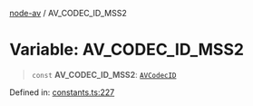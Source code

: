 [node-av](../globals.md) / AV\_CODEC\_ID\_MSS2

# Variable: AV\_CODEC\_ID\_MSS2

> `const` **AV\_CODEC\_ID\_MSS2**: [`AVCodecID`](../type-aliases/AVCodecID.md)

Defined in: [constants.ts:227](https://github.com/seydx/av/blob/f8631fc881b394300b1479f511d55cf1c370a87f/src/constants/constants.ts#L227)
